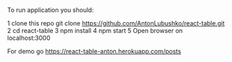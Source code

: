 To run application you should:

1 clone this repo  git clone https://github.com/AntonLubushko/react-table.git
2 cd react-table
3 npm install
4 npm start
5 Open browser on localhost:3000

For demo go https://react-table-anton.herokuapp.com/posts